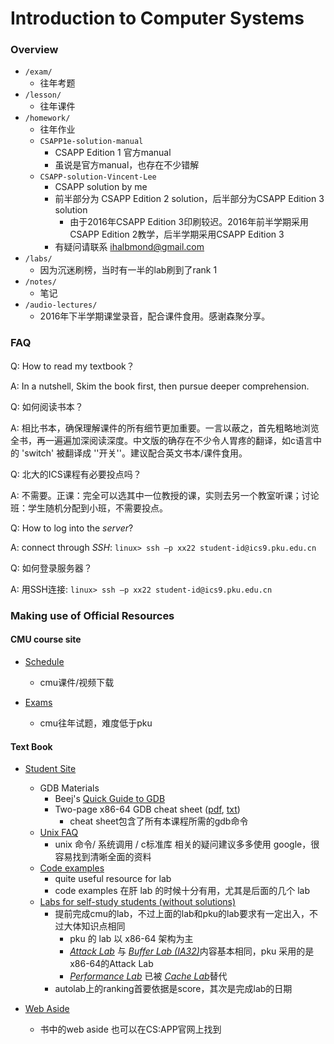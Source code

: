 # Introduction to Computer Systems

### Overview

+ `/exam/`
  + 往年考题
+ `/lesson/`
  + 往年课件
+ `/homework/`
  - 往年作业
  - `CSAPP1e-solution-manual`
    - CSAPP Edition 1 官方manual
    - 虽说是官方manual，也存在不少错解
  - `CSAPP-solution-Vincent-Lee`
    - CSAPP solution by me
    - 前半部分为 CSAPP Edition 2 solution，后半部分为CSAPP Edition 3 solution
      - 由于2016年CSAPP Edition 3印刷较迟。2016年前半学期采用CSAPP Edition 2教学，后半学期采用CSAPP Edition 3
    - 有疑问请联系 ihalbmond@gmail.com
+ `/labs/ `
  + 因为沉迷刷榜，当时有一半的lab刷到了rank 1
+ `/notes/`
  + 笔记
+ `/audio-lectures/`
  + 2016年下半学期课堂录音，配合课件食用。感谢森聚分享。

### FAQ

Q: How to read my textbook？

A: In a nutshell,  Skim the book first, then pursue deeper comprehension.

Q: 如何阅读书本？

A: 相比书本，确保理解课件的所有细节更加重要。一言以蔽之，首先粗略地浏览全书，再一遍遍加深阅读深度。中文版的确存在不少令人胃疼的翻译，如c语言中的 'switch' 被翻译成 ''开关''。建议配合英文书本/课件食用。



Q: 北大的ICS课程有必要投点吗？

A: 不需要。正课：完全可以选其中一位教授的课，实则去另一个教室听课；讨论班：学生随机分配到小班，不需要投点。



Q: How to log into the *server*?

A: connect through *SSH*: `linux> ssh –p xx22 student-id@ics9.pku.edu.cn`

Q: 如何登录服务器？

A: 用SSH连接: `linux> ssh –p xx22 student-id@ics9.pku.edu.cn`

### Making use of Official Resources

#### CMU course site

+ [Schedule](https://www.cs.cmu.edu/~213/schedule.html)
  + cmu课件/视频下载


+ [Exams](https://www.cs.cmu.edu/~213/exams.html)
  + cmu往年试题，难度低于pku

#### Text Book

+ [Student Site](http://csapp.cs.cmu.edu/3e/students.html)
  + GDB Materials
    + Beej's [Quick Guide to GDB](http://beej.us/guide/bggdb/)
    + Two-page x86-64 GDB cheat sheet ([pdf](http://csapp.cs.cmu.edu/3e/docs/gdbnotes-x86-64.pdf), [txt](http://csapp.cs.cmu.edu/3e/docs/gdbnotes-x86-64.txt))
      +  cheat sheet包含了所有本课程所需的gdb命令
  + [Unix FAQ](http://csapp.cs.cmu.edu/3e/unixfaq.html)
    + unix 命令/ 系统调用 / c标准库 相关的疑问建议多多使用 google，很容易找到清晰全面的资料
  + [Code examples](http://csapp.cs.cmu.edu/3e/code.html)
    + quite useful resource for lab
    + code examples 在肝 lab 的时候十分有用，尤其是后面的几个 lab
  + [Labs for self-study students (without solutions)](http://csapp.cs.cmu.edu/3e/labs.html)
    + 提前完成cmu的lab，不过上面的lab和pku的lab要求有一定出入，不过大体知识点相同
      + pku 的 lab 以 x86-64 架构为主
      + [*Attack Lab*](http://csapp.cs.cmu.edu/im/labs/attacklab.tar) 与 [*Buffer Lab (IA32)*](http://csapp.cs.cmu.edu/im/labs/buflab32.tar)内容基本相同，pku 采用的是 x86-64的Attack Lab
      + [*Performance Lab*](http://csapp.cs.cmu.edu/im/labs/perflab.tar) 已被 [*Cache Lab*](http://csapp.cs.cmu.edu/im/labs/cachelab.tar)替代
    + autolab上的ranking首要依据是score，其次是完成lab的日期


+ [Web Aside](http://csapp.cs.cmu.edu/3e/waside.html)
  + 书中的web aside 也可以在CS:APP官网上找到
